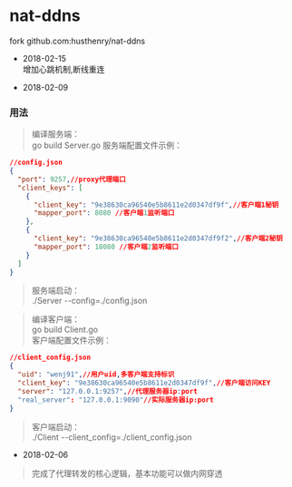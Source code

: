# nat-ddns

fork github.com:husthenry/nat-ddns

* 2018-02-15  
增加心跳机制,断线重连

* 2018-02-09

### 用法
> 编译服务端：  
go build Server.go 
服务端配置文件示例：
```json
//config.json
{
  "port": 9257,//proxy代理端口
  "client_keys": [
    {
      "client_key": "9e38630ca96540e5b8611e2d0347df9f",//客户端1秘钥
      "mapper_port": 8080 //客户端1监听端口
    },
    {
      "client_key": "9e38630ca96540e5b8611e2d0347df9f2",//客户端2秘钥
      "mapper_port": 18080 //客户端2监听端口
    }
  ]
}
``` 

> 服务端启动：   
./Server --config=./config.json

> 编译客户端：  
go build Client.go  
客户端配置文件示例：
```json
//client_config.json
{
  "uid": "wenj91",//用户uid,多客户端支持标识
  "client_key": "9e38630ca96540e5b8611e2d0347df9f",//客户端访问KEY
  "server": "127.0.0.1:9257",//代理服务器ip:port
  "real_server": "127.0.0.1:9090"//实际服务器ip:port
}
```
> 客户端启动：  
./Client --client_config=./client_config.json

* 2018-02-06  
> 完成了代理转发的核心逻辑，基本功能可以做内网穿透  
